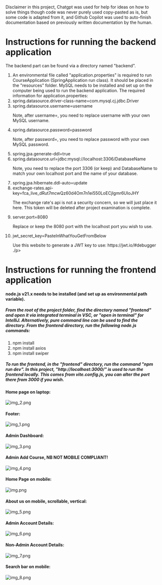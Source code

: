 Disclaimer in this project, Chatgpt was used for help for ideas on how to solve things though code was never purely used copy-pasted as is,
but some code is adapted from it,
and Github Copilot was used to auto-finish documentation based on previously written documentation by the human.

# Instructions for running the backend application
The backend part can be found via a directory named "backend".
1. An environmental file called "application.properties" is required to run CourseApplication (SpringApplication run class).
   It should be placed in the "resources" folder. MySQL needs to be installed and set up on the computer being used to run the backend application.
   The required information for application.properties:
2. spring.datasource.driver-class-name=com.mysql.cj.jdbc.Driver
3. spring.datasource.username=username
    <p>Note, after username=, you need to replace username with your own MySQL username.</p>
4. spring.datasource.password=password
    <p>Note, after password=, you need to replace password with your own MySQL password.</p>
5. spring.jpa.generate-ddl=true
6. spring.datasource.url=jdbc:mysql://localhost:3306/DatabaseName
     <p>Note, you need to replace the port 3306 (or keep) and DatabaseName
       to match your own localhost port and the name of your database. </p>
7. spring.jpa.hibernate.ddl-auto=update
8. exchange-rates.api-key=fca_live_dRut7mcwQz60d4Om7n1ei550LoECjIgmr6UIoJHY
   <p>The exchange rate's api is not a security concern, so we will just place it here. This token will be deleted after project examination is complete. </p>
9. server.port=8080
   <p>Replace or keep the 8080 port with the localhost port you wish to use.</p>
10. jwt_secret_key=PasteInWhatYouGetFromBelow
    <p>Use this website to generate a JWT key to use: https://jwt.io/#debugger ./p>


# Instructions for running the frontend application
#### <p>node.js v21.x needs to be installed (and set up as environmental path variable).</p>
##### From the root of the project folder, find the directory named "frontend" and open it via integrated terminal in VSC, or "open in terminal" for IntelliJ. Alternatively, pure command line can be used to find the directory. From the frontend directory, run the following node.js commands:
1. npm install
2. npm install axios
3. npm install swiper
##### To run the frontend, in the "frontend" directory, run the command "npm run dev". In this project, "http://localhost:3000/" is used to run the frontend locally. This comes from vite.config.js, you can alter the port there from 3000 if you wish.

#### Home page on laptop:
![img_2.png](screenshots/img_2.png)

#### Footer:
![img_1.png](screenshots/img_1.png)

#### Admin Dashboard:
![img_3.png](screenshots/img_3.png)

#### Admin Add Course, NB NOT MOBILE COMPLIANT!
![img_4.png](screenshots/img_4.png)


#### Home Page on mobile:
![img.png](screenshots/img.png)

#### About us on mobile, scrollable, vertical:
![img_5.png](screenshots/img_5.png)

#### Admin Account Details:
![img_6.png](screenshots/img_6.png)

#### Non-Admin Account Details:
![img_7.png](screenshots/img_7.png)

#### Search bar on mobile:
![img_8.png](screenshots/img_8.png)


